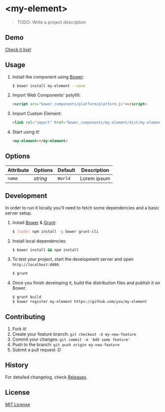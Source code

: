 # &lt;my-element&gt;

> TODO: Write a project description

## Demo

[Check it live!](http://webcomponents.github.io/x-tag-boilerplate)

## Usage

1. Install the component using [Bower](http://bower.io/):

    ```sh
    $ bower install my-element --save
    ```

2. Import Web Components' polyfill:

    ```html
    <script src="bower_components/platform/platform.js"></script>
    ```

3. Import Custom Element:

    ```html
    <link rel="import" href="bower_components/my-element/dist/my-element.html">
    ```

4. Start using it!

    ```html
    <my-element></my-element>
    ```

## Options

Attribute  | Options                   | Default             | Description
---        | ---                       | ---                 | ---
`name`     | *string*                  | `World`             | Lorem ipsum

## Development

In order to run it locally you'll need to fetch some dependencies and a basic server setup.

1. Install [Bower](http://bower.io/) & [Grunt](http://gruntjs.com/):

    ```sh
    $ [sudo] npm install -g bower grunt-cli
    ```

2. Install local dependencies:

    ```sh
    $ bower install && npm install
    ```

3. To test your project, start the development server and open `http://localhost:8000`.

    ```sh
    $ grunt
    ```

4. Once you finish developing it, build the distribution files and publish it on Bower.

    ```sh
    $ grunt build
    $ bower register my-element https://github.com/you/my-element
    ```

## Contributing

1. Fork it!
2. Create your feature branch: `git checkout -b my-new-feature`
3. Commit your changes: `git commit -m 'Add some feature'`
4. Push to the branch: `git push origin my-new-feature`
5. Submit a pull request :D

## History

For detailed changelog, check [Releases](https://github.com/webcomponents/x-tag-boilerplate/releases).

## License

[MIT License](http://opensource.org/licenses/MIT)

